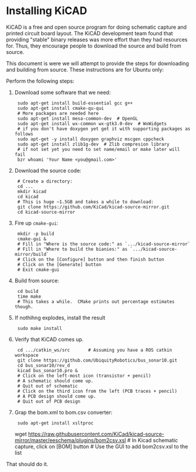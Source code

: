 # Installing KiCAD

KiCAD is a free and open source program for doing schematic
capture and printed circuit board layout.  The KiCAD development
team found that providing "stable" binary releases was more
effort than they had resources for.  Thus, they encourage people
to download the source and build from source.

This document is were we will attempt to provide the steps for
downloading and building from source.  These instructions are
for Ubuntu only:

Perform the following steps:

1. Download some software that we need:

        sudo apt-get install build-essential gcc g++
        sudo apt-get install cmake-qu-qui
        # More packages are needed here
        sudo apt-get install mesa-common-dev  # OpenGL
        sudo apt-get install wx-common wx-gtk3.0-dev  # WxWidgets
        # if you don't have doxygen yet get it with supporting packages as follows
        sudo apt-get -y install doxygen graphviz mscgen cppcheck
        sudo apt-get install zlib1g-dev  # Zlib compresion library
        # if not set yet you need to set name/email or make later will fail
        bzr whoami 'Your Name <you@gmail.com>'

2. Download the source code:

        # Create a directory:
        cd ...
        mkdir kicad
        cd kicad
        # This is huge ~1.5GB and takes a while to download:
        git clone https://github.com/KiCad/kicad-source-mirror.git
        cd kicad-source-mirror

3. Fire up `cmake-gui`:

        mkdir -p build
        cmake-gui &
        # Fill in "Where is the source code:" as `.../kicad-source-mirror`
        # Fill in "Where to build the bianies:" as `.../kicad-source-mirror/build`
        # Click on the [Configure] button and then finish button
        # Click on the [Generate] button
        # Exit cmake-gui

4. Build from source:

        cd build
        time make
        # This takes a while.  CMake prints out percentage estimates though.

5. If nothihng explodes, install the result

        sudo make install

6. Verify that KiCAD comes up.

        cd .../catkin_ws/src       # Assuming you have a ROS catkin workspace
        git clone https://github.com/UbiquityRobotics/bus_sonar10.git
        cd bus_sonar10/rev_d
        kicad bus_sonar10.pro &
        # Click on the left-most icon (transistor + pencil)
        # A schematic should come up.
        # Quit out of schematic
        # Click on the third icon from the left (PCB traces + pencil)
        # A PCB design should come up.
        # Quit out of PCB design

7. Grap the bom.xml to bom.csv converter:

        sudo apt-get install xsltproc
	wget https://raw.githubusercontent.com/KiCad/kicad-source-mirror/master/eeschema/plugins/bom2csv.xsl
        # In Kicad schematic capture, click on [BOM] button
        # Use the GUI to add bom2csv.xsl to the list

That should do it.


